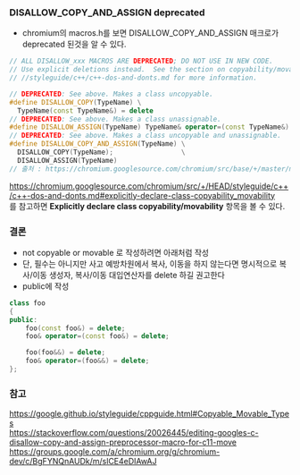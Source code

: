 ### DISALLOW_COPY_AND_ASSIGN deprecated
- chromium의 macros.h를 보면 DISALLOW_COPY_AND_ASSIGN 매크로가 deprecated 된것을 알 수 있다.

```c++
// ALL DISALLOW_xxx MACROS ARE DEPRECATED; DO NOT USE IN NEW CODE.
// Use explicit deletions instead.  See the section on copyability/movability in
// //styleguide/c++/c++-dos-and-donts.md for more information.
```
```c++
// DEPRECATED: See above. Makes a class uncopyable.
#define DISALLOW_COPY(TypeName) \
  TypeName(const TypeName&) = delete
// DEPRECATED: See above. Makes a class unassignable.
#define DISALLOW_ASSIGN(TypeName) TypeName& operator=(const TypeName&) = delete
// DEPRECATED: See above. Makes a class uncopyable and unassignable.
#define DISALLOW_COPY_AND_ASSIGN(TypeName) \
  DISALLOW_COPY(TypeName);                 \
  DISALLOW_ASSIGN(TypeName)
// 출처 : https://chromium.googlesource.com/chromium/src/base/+/master/macros.h
```

https://chromium.googlesource.com/chromium/src/+/HEAD/styleguide/c++/c++-dos-and-donts.md#explicitly-declare-class-copyability_movability  
를 참고하면 **Explicitly declare class copyability/movability** 항목을 볼 수 있다.




### 결론
- not copyable or movable 로 작성하려면 아래처럼 작성
- 단, 필수는 아니지만 사고 예방차원에서 복사, 이동을 하지 않는다면 명시적으로 복사/이동 생성자, 복사/이동 대입연산자를 delete 하길 권고한다
- public에 작성
```c++
class foo
{
public:
    foo(const foo&) = delete;
    foo& operator=(const foo&) = delete;

    foo(foo&&) = delete;
    foo& operator=(foo&&) = delete;
};
```



### 참고
https://google.github.io/styleguide/cppguide.html#Copyable_Movable_Types  
https://stackoverflow.com/questions/20026445/editing-googles-c-disallow-copy-and-assign-preprocessor-macro-for-c11-move  
https://groups.google.com/a/chromium.org/g/chromium-dev/c/BgFYNQnAUDk/m/slCE4eDIAwAJ


